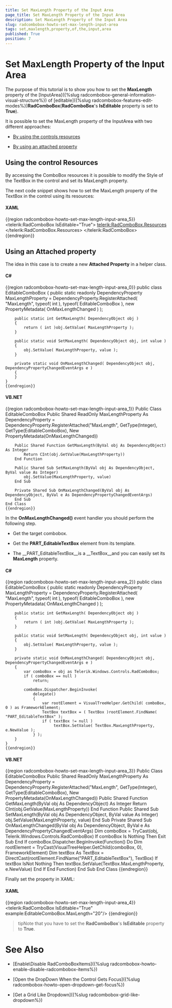```yaml
---
title: Set MaxLength Property of the Input Area
page_title: Set MaxLength Property of the Input Area
description: Set MaxLength Property of the Input Area
slug: radcombobox-howto-set-max-length-input-area
tags: set,maxlength,property,of,the,input,area
published: True
position: 7
---
```


# Set MaxLength Property of the Input Area



The purpose of this tutorial is to show you how to set the __MaxLength__ property of the [InputArea]({%slug radcombobox-general-information-visual-structure%}) of [editable]({%slug radcombobox-features-edit-modes%})__RadComboBox__(__RadComboBox__'s __IsEditable__ property is set to __True__).

It is possible to set the MaxLength property of the InputArea with two different approaches: 

* [By using the controls resources](#using-the-control-resources)

* [By using an attached property](#using-an-attached-property)

## Using the control Resources

By accessing the ComboBox resources it is possible to modify the Style of the TextBox in the control and set its MaxLength property.

The next code snippet shows how to set the MaxLength property of the TextBox in the control using its resources:

#### __XAML__

{{region radcombobox-howto-set-max-length-input-area_5}}
	<telerik:RadComboBox IsEditable="True">
	    <telerik:RadComboBox.Resources>
	        <Style TargetType="TextBox">
	            <Setter Property="MaxLength" Value="5" />
	        </Style>
	    </telerik:RadComboBox.Resources>
	</telerik:RadComboBox>
	{{endregion}}



## Using an Attached property

The idea in this case is to create a new __Attached Property__ in a helper class.

#### __C#__

{{region radcombobox-howto-set-max-length-input-area_0}}
	public class EditableComboBox
	{
	    public static readonly DependencyProperty MaxLengthProperty =
	        DependencyProperty.RegisterAttached( "MaxLength", typeof( int ), typeof( EditableComboBox ), new PropertyMetadata( OnMaxLengthChanged ) );
	
	    public static int GetMaxLength( DependencyObject obj )
	    {
	        return ( int )obj.GetValue( MaxLengthProperty );
	    }
	
	    public static void SetMaxLength( DependencyObject obj, int value )
	    {
	        obj.SetValue( MaxLengthProperty, value );
	    }
	
	    private static void OnMaxLengthChanged( DependencyObject obj, DependencyPropertyChangedEventArgs e )
	    {
	    }
	}
	{{endregion}}



#### __VB.NET__

{{region radcombobox-howto-set-max-length-input-area_1}}
	Public Class EditableComboBox
	    Public Shared ReadOnly MaxLengthProperty As DependencyProperty = DependencyProperty.RegisterAttached("MaxLength", GetType(Integer), GetType(EditableComboBox), New PropertyMetadata(OnMaxLengthChanged))
	
	    Public Shared Function GetMaxLength(ByVal obj As DependencyObject) As Integer
	        Return CInt(obj.GetValue(MaxLengthProperty))
	    End Function
	
	    Public Shared Sub SetMaxLength(ByVal obj As DependencyObject, ByVal value As Integer)
	        obj.SetValue(MaxLengthProperty, value)
	    End Sub
	
	    Private Shared Sub OnMaxLengthChanged(ByVal obj As DependencyObject, ByVal e As DependencyPropertyChangedEventArgs)
	    End Sub
	End Class
	{{endregion}}



In the __OnMaxLengthChanged()__ event handler you should perform the following step.

* Get the target combobox.

* Get the __PART_EditableTextBox__ element from its template.

* The __PART_EditableTextBox__is a __TextBox__and you can easily set its __MaxLength__ property.

#### __C#__

{{region radcombobox-howto-set-max-length-input-area_2}}
	public class EditableComboBox
	{
	    public static readonly DependencyProperty MaxLengthProperty =
	        DependencyProperty.RegisterAttached( "MaxLength", typeof( int ), typeof( EditableComboBox ), new PropertyMetadata( OnMaxLengthChanged ) );
	
	    public static int GetMaxLength( DependencyObject obj )
	    {
	        return ( int )obj.GetValue( MaxLengthProperty );
	    }
	
	    public static void SetMaxLength( DependencyObject obj, int value )
	    {
	        obj.SetValue( MaxLengthProperty, value );
	    }
	
	    private static void OnMaxLengthChanged( DependencyObject obj, DependencyPropertyChangedEventArgs e )
	    {
	        var comboBox = obj as Telerik.Windows.Controls.RadComboBox;
	        if ( comboBox == null )
	            return;
	
	        comboBox.Dispatcher.BeginInvoke(
	            delegate()
	            {
	                var rootElement = VisualTreeHelper.GetChild( comboBox, 0 ) as FrameworkElement;
	                TextBox textBox = ( TextBox )rootElement.FindName( "PART_EditableTextBox" );
	                if ( textBox != null )
	                     textBox.SetValue( TextBox.MaxLengthProperty, e.NewValue );
	            } );
	    }
	}
	{{endregion}}



#### __VB.NET__

{{region radcombobox-howto-set-max-length-input-area_3}}
	Public Class EditableComboBox
	    Public Shared ReadOnly MaxLengthProperty As DependencyProperty = DependencyProperty.RegisterAttached("MaxLength", GetType(Integer), GetType(EditableComboBox), New PropertyMetadata(OnMaxLengthChanged))
	    Public Shared Function GetMaxLength(ByVal obj As DependencyObject) As Integer
	        Return CInt(obj.GetValue(MaxLengthProperty))
	    End Function
	    Public Shared Sub SetMaxLength(ByVal obj As DependencyObject, ByVal value As Integer)
	        obj.SetValue(MaxLengthProperty, value)
	    End Sub
	    Private Shared Sub OnMaxLengthChanged(ByVal obj As DependencyObject, ByVal e As DependencyPropertyChangedEventArgs)
	        Dim comboBox = TryCast(obj, Telerik.Windows.Controls.RadComboBox)
	        If comboBox Is Nothing Then
	            Exit Sub
	        End If
	        comboBox.Dispatcher.BeginInvoke(Function() Do
	            Dim rootElement = TryCast(VisualTreeHelper.GetChild(comboBox, 0), FrameworkElement)
	            Dim textBox As TextBox = DirectCast(rootElement.FindName("PART_EditableTextBox"), TextBox)
	            If textBox IsNot Nothing Then
	                textBox.SetValue(TextBox.MaxLengthProperty, e.NewValue)
	            End If 
	       End Function)
	    End Sub
	End Class
	{{endregion}}



Finally set the property in XAML:

#### __XAML__

{{region radcombobox-howto-set-max-length-input-area_4}}
	<telerik:RadComboBox IsEditable="True" example:EditableComboBox.MaxLength="20"/>
	{{endregion}}



>tipNote that you have to set the __RadComboBox__'s __IsEditable__ property to __True__.

# See Also

 * [Enable\Disable RadComboBoxItems]({%slug radcombobox-howto-enable-disable-radcombobox-items%})

 * [Open the DropDown When the Control Gets Focus]({%slug radcombobox-howto-open-dropdown-get-focus%})

 * [Get a Grid Like Dropdown]({%slug radcombobox-grid-like-dropdown%})

